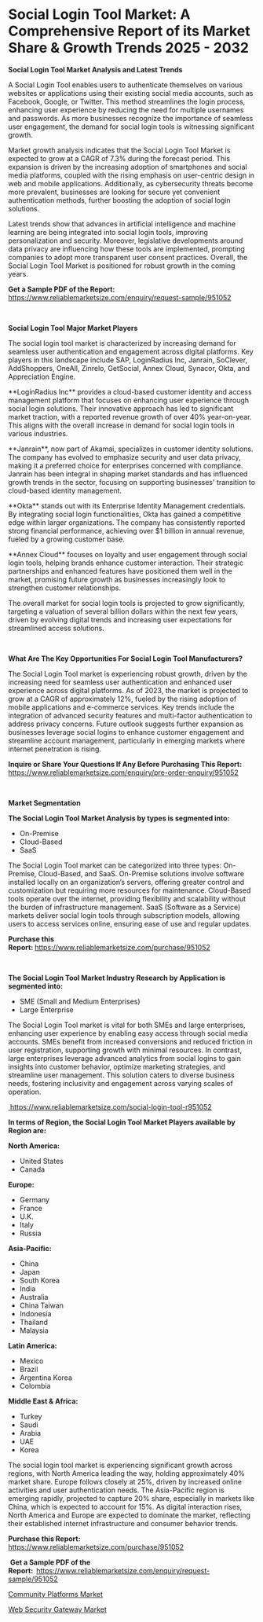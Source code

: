 <p><h1>Social Login Tool Market: A Comprehensive Report of its Market Share & Growth Trends 2025 - 2032</h1></p><p><strong>Social Login Tool Market Analysis and Latest Trends</strong></p>
<p><p>A Social Login Tool enables users to authenticate themselves on various websites or applications using their existing social media accounts, such as Facebook, Google, or Twitter. This method streamlines the login process, enhancing user experience by reducing the need for multiple usernames and passwords. As more businesses recognize the importance of seamless user engagement, the demand for social login tools is witnessing significant growth.</p><p>Market growth analysis indicates that the Social Login Tool Market is expected to grow at a CAGR of 7.3% during the forecast period. This expansion is driven by the increasing adoption of smartphones and social media platforms, coupled with the rising emphasis on user-centric design in web and mobile applications. Additionally, as cybersecurity threats become more prevalent, businesses are looking for secure yet convenient authentication methods, further boosting the adoption of social login solutions.</p><p>Latest trends show that advances in artificial intelligence and machine learning are being integrated into social login tools, improving personalization and security. Moreover, legislative developments around data privacy are influencing how these tools are implemented, prompting companies to adopt more transparent user consent practices. Overall, the Social Login Tool Market is positioned for robust growth in the coming years.</p></p>
<p><strong>Get a Sample PDF of the Report:&nbsp;</strong> <a href="https://www.reliablemarketsize.com/enquiry/request-sample/951052?utm_campaign=2115&utm_medium=2&utm_source=Github&utm_content=ia&utm_term=06032025&utm_id=social-login-tool">https://www.reliablemarketsize.com/enquiry/request-sample/951052</a></p>
<p>&nbsp;</p>
<p><strong>Social Login Tool Major Market Players</strong></p>
<p><p>The social login tool market is characterized by increasing demand for seamless user authentication and engagement across digital platforms. Key players in this landscape include SAP, LoginRadius Inc, Janrain, SoClever, AddShoppers, OneAll, Zinrelo, GetSocial, Annex Cloud, Synacor, Okta, and Appreciation Engine.</p><p>**LoginRadius Inc** provides a cloud-based customer identity and access management platform that focuses on enhancing user experience through social login solutions. Their innovative approach has led to significant market traction, with a reported revenue growth of over 40% year-on-year. This aligns with the overall increase in demand for social login tools in various industries.</p><p>**Janrain**, now part of Akamai, specializes in customer identity solutions. The company has evolved to emphasize security and user data privacy, making it a preferred choice for enterprises concerned with compliance. Janrain has been integral in shaping market standards and has influenced growth trends in the sector, focusing on supporting businesses' transition to cloud-based identity management.</p><p>**Okta** stands out with its Enterprise Identity Management credentials. By integrating social login functionalities, Okta has gained a competitive edge within larger organizations. The company has consistently reported strong financial performance, achieving over $1 billion in annual revenue, fueled by a growing customer base.</p><p>**Annex Cloud** focuses on loyalty and user engagement through social login tools, helping brands enhance customer interaction. Their strategic partnerships and enhanced features have positioned them well in the market, promising future growth as businesses increasingly look to strengthen customer relationships.</p><p>The overall market for social login tools is projected to grow significantly, targeting a valuation of several billion dollars within the next few years, driven by evolving digital trends and increasing user expectations for streamlined access solutions.</p></p>
<p>&nbsp;</p>
<p><strong>What Are The Key Opportunities For Social Login Tool Manufacturers?</strong></p>
<p><p>The Social Login Tool market is experiencing robust growth, driven by the increasing need for seamless user authentication and enhanced user experience across digital platforms. As of 2023, the market is projected to grow at a CAGR of approximately 12%, fueled by the rising adoption of mobile applications and e-commerce services. Key trends include the integration of advanced security features and multi-factor authentication to address privacy concerns. Future outlook suggests further expansion as businesses leverage social logins to enhance customer engagement and streamline account management, particularly in emerging markets where internet penetration is rising.</p></p>
<p><strong>Inquire or Share Your Questions If Any Before Purchasing This Report:</strong> <a href="https://www.reliablemarketsize.com/enquiry/pre-order-enquiry/951052?utm_campaign=2115&utm_medium=2&utm_source=Github&utm_content=ia&utm_term=06032025&utm_id=social-login-tool">https://www.reliablemarketsize.com/enquiry/pre-order-enquiry/951052</a></p>
<p>&nbsp;</p>
<p><strong>Market Segmentation</strong></p>
<p><strong>The Social Login Tool Market Analysis by types is segmented into:</strong></p>
<p><ul><li>On-Premise</li><li>Cloud-Based</li><li>SaaS</li></ul></p>
<p><p>The Social Login Tool market can be categorized into three types: On-Premise, Cloud-Based, and SaaS. On-Premise solutions involve software installed locally on an organization’s servers, offering greater control and customization but requiring more resources for maintenance. Cloud-Based tools operate over the internet, providing flexibility and scalability without the burden of infrastructure management. SaaS (Software as a Service) markets deliver social login tools through subscription models, allowing users to access services online, ensuring ease of use and regular updates.</p></p>
<p><strong>Purchase this Report:&nbsp;</strong><a href="https://www.reliablemarketsize.com/purchase/951052?utm_campaign=2115&utm_medium=2&utm_source=Github&utm_content=ia&utm_term=06032025&utm_id=social-login-tool">https://www.reliablemarketsize.com/purchase/951052</a></p>
<p>&nbsp;</p>
<p><strong>The Social Login Tool Market Industry Research by Application is segmented into:</strong></p>
<p><ul><li>SME (Small and Medium Enterprises)</li><li>Large Enterprise</li></ul></p>
<p><p>The Social Login Tool market is vital for both SMEs and large enterprises, enhancing user experience by enabling easy access through social media accounts. SMEs benefit from increased conversions and reduced friction in user registration, supporting growth with minimal resources. In contrast, large enterprises leverage advanced analytics from social logins to gain insights into customer behavior, optimize marketing strategies, and streamline user management. This solution caters to diverse business needs, fostering inclusivity and engagement across varying scales of operation.</p></p>
<p><a href="https://www.reliablemarketsize.com/social-login-tool-r951052?utm_campaign=2115&utm_medium=2&utm_source=Github&utm_content=ia&utm_term=06032025&utm_id=social-login-tool">&nbsp;https://www.reliablemarketsize.com/social-login-tool-r951052</a></p>
<p><strong>In terms of Region, the Social Login Tool Market Players available by Region are:</strong></p>
<p>
    <p> <strong> North America: </strong>
        <ul>
            <li>United States</li>
            <li>Canada</li>
        </ul>
        </p> 
    <p> <strong> Europe: </strong>
        <ul>
            <li>Germany</li>
            <li>France</li>
            <li>U.K.</li>
            <li>Italy</li>
            <li>Russia</li>
        </ul>
        </p> 
    <p> <strong> Asia-Pacific: </strong>
        <ul>
            <li>China</li>
            <li>Japan</li>
            <li>South Korea</li>
            <li>India</li>
            <li>Australia</li>
            <li>China Taiwan</li>
            <li>Indonesia</li>
            <li>Thailand</li>
            <li>Malaysia</li>
        </ul>
        </p> 
    <p> <strong> Latin America: </strong>
        <ul>
            <li>Mexico</li>
            <li>Brazil</li>
            <li>Argentina Korea</li>
            <li>Colombia</li>
        </ul>
        </p> 
    <p> <strong> Middle East & Africa: </strong>
        <ul>
            <li>Turkey</li>
            <li>Saudi</li>
            <li>Arabia</li>
            <li>UAE</li>
            <li>Korea</li>
        </ul>
    </p>
    </p>
<p><p>The social login tool market is experiencing significant growth across regions, with North America leading the way, holding approximately 40% market share. Europe follows closely at 25%, driven by increased online activities and user authentication needs. The Asia-Pacific region is emerging rapidly, projected to capture 20% share, especially in markets like China, which is expected to account for 15%. As digital interaction rises, North America and Europe are expected to dominate the market, reflecting their established internet infrastructure and consumer behavior trends.</p></p>
<p><strong>Purchase this Report: </strong><a href="https://www.reliablemarketsize.com/purchase/951052?utm_campaign=2115&utm_medium=2&utm_source=Github&utm_content=ia&utm_term=06032025&utm_id=social-login-tool">https://www.reliablemarketsize.com/purchase/951052</a></p>
<p>&nbsp;<strong>Get a Sample PDF of the Report:&nbsp;&nbsp;</strong><a href="https://www.reliablemarketsize.com/enquiry/request-sample/951052?utm_campaign=2115&utm_medium=2&utm_source=Github&utm_content=ia&utm_term=06032025&utm_id=social-login-tool">https://www.reliablemarketsize.com/enquiry/request-sample/951052</a></p>
<p><strong></strong></p>
<p><p><a href="https://github.com/sofayahoo2023/Market-Research-Report-List-7/blob/main/community-platforms-market.md?utm_campaign=2115&utm_medium=2&utm_source=Github&utm_content=ia&utm_term=06032025&utm_id=social-login-tool">Community Platforms Market</a></p><p><a href="https://github.com/elhibacajka/Market-Research-Report-List-1/blob/main/web-security-gateway-market.md?utm_campaign=2115&utm_medium=2&utm_source=Github&utm_content=ia&utm_term=06032025&utm_id=social-login-tool">Web Security Gateway Market</a></p></p>